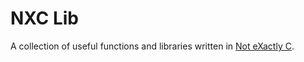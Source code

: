 # NXC Lib
A collection of useful functions and libraries written in [Not eXactly C](http://bricxcc.sourceforge.net/nxc).